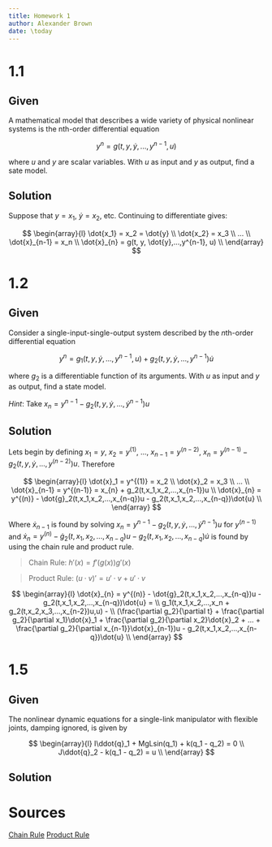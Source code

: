```yaml
---
title: Homework 1
author: Alexander Brown
date: \today
---
```


# 1.1
## Given
A mathematical model that describes a wide variety of physical nonlinear systems is the nth-order differential equation

$$
y^{n} = g(t, y, \dot{y},...,y^{n-1}, u)
$$

where $u$ and $y$ are scalar variables. With $u$ as input and $y$ as output, find a sate model.

## Solution
Suppose that $y = x_1$, $\dot{y} = x_2$, etc. Continuing to differentiate gives:

$$
\begin{array}{l}
	\dot{x_1} = x_2 = \dot{y}                       \\
	\dot{x_2} = x_3                                 \\
	...                                             \\
	\dot{x}_{n-1} = x_n                             \\
	\dot{x}_{n}   = g(t, y, \dot{y},...,y^{n-1}, u) \\
\end{array}
$$

# 1.2
## Given
Consider a single-input-single-output system described by the $n$th-order differential equation

$$
y^{n} = g_1(t, y, \dot{y},...,y^{n-1}, u) + g_2(t, y, \dot{y},...,y^{n-1})\dot{u}
$$

where $g_2$ is a differentiable function of its arguments. With $u$ as input and $y$ as output, find a state model.

*Hint*: Take $x_n = y^{n-1} - g_2(t,y,\dot{y},...,\dot{y}^{n-1})u$

## Solution
Lets begin by defining $x_1 = y$, $x_2 = y^{(1)}$, ..., $x_{n-1} = y^{(n-2)}$, $x_n = y^{(n-1)} - g_2(t,y,\dot{y},...,y^{(n-2)})u$. Therefore

$$
\begin{array}{l}
	\dot{x}_1 = y^{(1)} = x_2                                                                       \\
	\dot{x}_2 = x_3                                                                                 \\
	...                                                                                             \\
	\dot{x}_{n-1} = y^{(n-1)} = x_{n} + g_2(t,x_1,x_2,...,x_{n-1})u                                 \\
	\dot{x}_{n}   = y^{(n)} - \dot{g}_2(t,x_1,x_2,...,x_{n-q})u - g_2(t,x_1,x_2,...,x_{n-q})\dot{u} \\
\end{array}
$$

Where $\dot{x}_{n-1}$ is found by solving $x_n = y^{n-1} - g_2(t,y,\dot{y},...,\dot{y}^{n-1})u$ for $y^{(n-1)}$ and $\dot{x}_{n}   = y^{(n)} - \dot{g}_2(t,x_1,x_2,...,x_{n-q})u - g_2(t,x_1,x_2,...,x_{n-q})\dot{u}$ is found by using the chain rule and product rule.

> Chain Rule: $h'(x) = f'(g(x))g'(x)$

> Product Rule: $(u\cdot v)' = u' \cdot v + u' \cdot v$

$$
\begin{array}{l}
	\dot{x}_{n}   = y^{(n)} - \dot{g}_2(t,x_1,x_2,...,x_{n-q})u - g_2(t,x_1,x_2,...,x_{n-q})\dot{u}  = \\
	g_1(t,x_1,x_2,...,x_n + g_2(t,x_2,x_3,...,x_{n-2})u,u) - \\
	(\frac{\partial g_2}{\partial t} + \frac{\partial g_2}{\partial x_1}\dot{x}_1 + \frac{\partial g_2}{\partial x_2}\dot{x}_2 + ... + \frac{\partial g_2}{\partial x_{n-1}}\dot{x}_{n-1})u -
	g_2(t,x_1,x_2,...,x_{n-q})\dot{u} \\
\end{array}
$$

# 1.5
## Given
The nonlinear dynamic equations for a single-link manipulator with flexible joints, damping ignored, is given by

$$
\begin{array}{l}
I\ddot{q}_1 + MgLsin(q_1) + k(q_1 - q_2) = 0 \\
J\ddot{q}_2 - k(q_1 - q_2) = u               \\
\end{array}
$$

## Solution

# Sources
[Chain Rule](https://en.wikipedia.org/wiki/Chain_rule)
[Product Rule](https://en.wikipedia.org/wiki/Product_rule)
